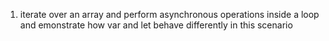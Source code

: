 1. iterate over an array and perform asynchronous operations inside a loop and emonstrate how var and let behave differently in this scenario